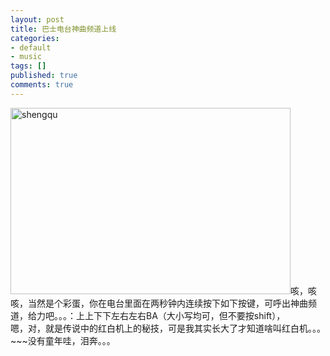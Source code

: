 ```yaml
---
layout: post
title: 巴士电台神曲频道上线
categories:
- default
- music
tags: []
published: true
comments: true
---
```

<p><img alt="shengqu" src="http://farm6.static.flickr.com/5307/5610144696_ce5cab260c_z.jpg" title="shengqu" class="alignnone" width="448" height="298" />咳，咳咳，当然是个彩蛋，你在电台里面在两秒钟内连续按下如下按键，可呼出神曲频道，给力吧。。。：上上下下左右左右BA（大小写均可，但不要按shift），<br />
嗯，对，就是传说中的红白机上的秘技，可是我其实长大了才知道啥叫红白机。。。~~~没有童年哇，泪奔。。。</p>
